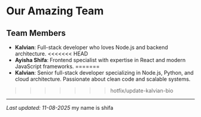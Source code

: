 #  Our Amazing Team

## Team Members
- **Kalvian**: Full-stack developer who loves Node.js and backend architecture.
<<<<<<< HEAD
- **Ayisha Shifa**: Frontend specialist with expertise in React and modern JavaScript frameworks.
=======
- **Kalvian**: Senior full-stack developer specializing in Node.js, Python, and cloud architecture. Passionate about clean code and scalable systems.
>>>>>>> hotfix/update-kalvian-bio

---
*Last updated: 11-08-2025*
my name is shifa